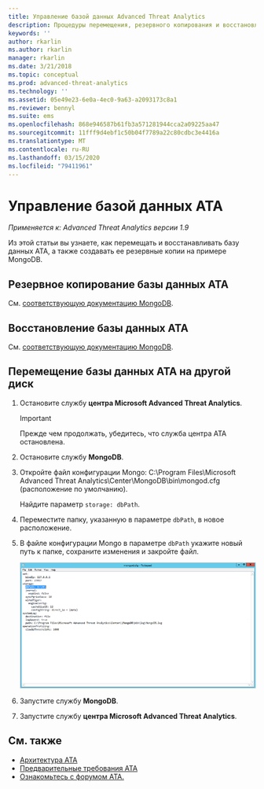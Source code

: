 ```yaml
---
title: Управление базой данных Advanced Threat Analytics
description: Процедуры перемещения, резервного копирования и восстановления базы данных ATA.
keywords: ''
author: rkarlin
ms.author: rkarlin
manager: rkarlin
ms.date: 3/21/2018
ms.topic: conceptual
ms.prod: advanced-threat-analytics
ms.technology: ''
ms.assetid: 05e49e23-6e0a-4ec0-9a63-a2093173c8a1
ms.reviewer: bennyl
ms.suite: ems
ms.openlocfilehash: 868e946587b61fb3a571281944cca2a09225aa47
ms.sourcegitcommit: 11fff9d4ebf1c50b04f7789a22c80cdbc3e4416a
ms.translationtype: MT
ms.contentlocale: ru-RU
ms.lasthandoff: 03/15/2020
ms.locfileid: "79411961"
---
```

# <a name="ata-database-management"></a>Управление базой данных ATA

*Применяется к: Advanced Threat Analytics версии 1.9*

Из этой статьи вы узнаете, как перемещать и восстанавливать базу данных ATA, а также создавать ее резервные копии на примере MongoDB.

## <a name="backing-up-the-ata-database"></a>Резервное копирование базы данных ATA
См. [соответствующую документацию MongoDB](http://docs.mongodb.org/manual/administration/backup/).

## <a name="restoring-the-ata-database"></a>Восстановление базы данных ATA
См. [соответствующую документацию MongoDB](http://docs.mongodb.org/manual/administration/backup/).

## <a name="moving-the-ata-database-to-another-drive"></a>Перемещение базы данных ATA на другой диск

1. Остановите службу **центра Microsoft Advanced Threat Analytics**.
   > [!Important] 
   > Прежде чем продолжать, убедитесь, что служба центра ATA остановлена.

2. Остановите службу **MongoDB**.

3. Откройте файл конфигурации Mongo: C:\Program Files\Microsoft Advanced Threat Analytics\Center\MongoDB\bin\mongod.cfg (расположение по умолчанию).

   Найдите параметр `storage: dbPath`.

4. Переместите папку, указанную в параметре `dbPath`, в новое расположение.

5. В файле конфигурации Mongo в параметре `dbPath` укажите новый путь к папке, сохраните изменения и закройте файл.

   ![Изменение конфигурации MongoDB (рисунок)](media/ATA-mongoDB-moveDB.png)

6. Запустите службу **MongoDB**.

7. Запустите службу **центра Microsoft Advanced Threat Analytics**.

## <a name="see-also"></a>См. также
- [Архитектура ATA](ata-architecture.md)
- [Предварительные требования ATA](ata-prerequisites.md)
- [Ознакомьтесь с форумом ATA.](https://social.technet.microsoft.com/Forums/security/home?forum=mata)

